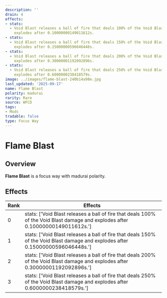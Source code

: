 ```yaml
---
description: ''
drain: 4
effects:
- stats:
  - Void Blast releases a ball of fire that deals 100% of the Void Blast damage and
    explodes after 0.10000000149011612s.
- stats:
  - Void Blast releases a ball of fire that deals 150% of the Void Blast damage and
    explodes after 0.15000000596046448s.
- stats:
  - Void Blast releases a ball of fire that deals 200% of the Void Blast damage and
    explodes after 0.30000001192092896s.
- stats:
  - Void Blast releases a ball of fire that deals 250% of the Void Blast damage and
    explodes after 0.6000000238418579s.
image: ../images/flame-blast-240b14a98e.jpg
last_updated: '2025-09-17'
name: Flame Blast
polarity: madurai
rarity: Rare
source: WFCD
tags:
- Mods
tradable: false
type: Focus Way
---
```


# Flame Blast

## Overview

**Flame Blast** is a focus way with madurai polarity.

## Effects

| Rank | Effects |
|------|----------|
| 0 | stats: ['Void Blast releases a ball of fire that deals 100% of the Void Blast damage and explodes after 0.10000000149011612s.'] |
| 1 | stats: ['Void Blast releases a ball of fire that deals 150% of the Void Blast damage and explodes after 0.15000000596046448s.'] |
| 2 | stats: ['Void Blast releases a ball of fire that deals 200% of the Void Blast damage and explodes after 0.30000001192092896s.'] |
| 3 | stats: ['Void Blast releases a ball of fire that deals 250% of the Void Blast damage and explodes after 0.6000000238418579s.'] |

